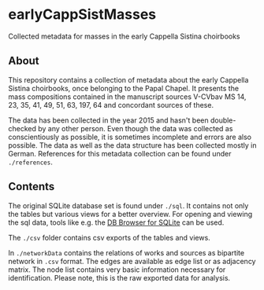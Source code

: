 # earlyCappSistMasses

Collected metadata for masses in the early Cappella Sistina choirbooks

## About

This repository contains a collection of metadata about the early Cappella Sistina choirbooks, once belonging to the Papal Chapel.
It presents the mass compositions contained in the manuscript sources V-CVbav MS 14, 23, 35, 41, 49, 51, 63, 197, 64 and concordant sources of these.

The data has been collected in the year 2015 and hasn't been double-checked by any other person. Even though the data was collected as conscientiously as possible, it is sometimes incomplete and errors are also possible. The data as well as the data structure has been collected mostly in German.
References for this metadata collection can be found under `./references`.

## Contents

The original SQLite database set is found under `./sql`. It contains not only the tables but various views for a better overview.
For opening and viewing the sql data, tools like e.g. the [DB Browser for SQLite](https://sqlitebrowser.org/) can be used.

The `./csv` folder contains csv exports of the tables and views.

In `./networkData` contains the relations of works and sources as bipartite network in `.csv` format. The edges are available as edge list or as adjacency matrix. The node list contains very basic information necessary for identification. Please note, this is the raw exported data for analysis.
